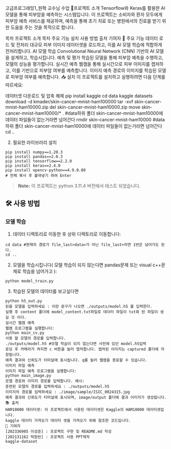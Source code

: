 고급프로그래밍1_원혁 교수님 수업
📕프로젝트 소개
Tensorflow와 Keras를 활용한 AI 모델을 통해 피부암을 예측하는 시스템입니다. 이 프로젝트는 소비자와 환자 모두에게 피부암 예측 서비스를 제공하며, 예측을 통해 초기 치료 또는 병원에서의 진료를 받기 위한 도움을 주는 것을 목적으로 합니다.

목차
프로젝트 소개
목차
주요 기능
설치
사용 방법
출처
기여자
📌 주요 기능
데이터 로드 및 전처리
대규모 피부 이미지 데이터셋을 로드하고, 이를 AI 모델 학습에 적합하게 전처리합니다.
AI 모델 학습
Convolutional Neural Network (CNN) 기반의 AI 모델을 설계하고, 학습시킵니다.
예측 및 평가
학습된 모델을 통해 피부암 예측을 수행하고, 모델의 성능을 평가합니다.
실시간 예측
웹캠을 통해 실시간으로 피부 이미지를 캡처하고, 이를 기반으로 피부암 여부를 예측합니다.
이미지 예측
경로의 이미지를 학습된 모델로 피부암 여부를 예측합니다.
📥 설치
이 프로젝트를 설치하고 실행하려면 다음 단계를 따르세요:

데이터셋 다운로드 및 압축 해제
pip install kaggle
cd data kaggle datasets download -d kmader/skin-cancer-mnist-ham100000 tar -xvf skin-cancer-mnist-ham10000.zip del skin-cancer-mnist-ham10000.zip move skin-cancer-mnist-ham10000/* . #data하위 폴더 skin-cancer-mnist-ham10000에 데이터 파일들이 없는거라면 넘어간다 rmdir skin-cancer-mnist-ham10000 #data하위 폴더 skin-cancer-mnist-ham10000에 데이터 파일들이 없는거라면 넘어간다 cd ..

2. 필요한 라이브러리 설치
  ```shell
  pip install numpy==1.20.3
  pip install pandas==2.0.3
  pip install tensorflow==2.2.0
  pip install keras==2.4.0
  pip install opencv-python==4.9.0.80
  # 전체 복사 후 붙여넣기 하여 Enter 
  ```
  > **Note:** 이 프로젝트는 python 3.11.4 버전에서 테스트 되었습니다.

## 🛠 사용 방법
### 모델 학습
1. 데이터 디렉토리로 이동한 후 상위 디렉토리로 이동합니다:
  ```shell 
  cd data #현재의 경로가 file_last>data>가 아닌 file_last>라면 1번은 넘어가도 된다.
  cd ..
  ```
2. 모델을 학습시킵니다( 모델 학습이 되지 않는다면 pandas문제 또는 visual c++문제로
  학습을 넘어가고 ):
  ```shell
  python model_train.py
  ```
3. 학습된 모델의 데이터를 보고싶다면
```shell
python h5_out.py
읽을 모델을 입력하세요 : 이란 문구가 나오면 ./outputs/model.h5 를 입력한다.
실행 후 content 폴더에 model_content.txt파일로 데이터 파일이 txt화 된 파일이 생길 것 이다.
실시간 웹캠 예측
웹캠 프로그램을 실행합니다:
python main_cv.py
사용 할 모델의 경로를 입력합니다.
./outputs/model.h5 #모델 학습이 되지 않는다면 사전에 있던 model.h5입력
로딩 후 카메라가 켜지면 c 버튼을 눌러 캡처합니다. 캡처된 이미지는 captured 폴더에 저장됩니다.
예측 결과와 신뢰도가 터미널에 표시됩니다. q를 눌러 웹캠을 종료할 수 있습니다.
이미지 파일 예측
이미지 파일 예측 프로그램을 실행합니다:
python main_image.py
모델 경로와 이미지 경로를 입력합니다. 예시:
훈련된 모델의 경로를 입력하세요 : ./outputs/model.h5
이미지의 경로를 입력하세요 : ./image/sample/ISIC_0024315.jpg
예측 결과와 신뢰도가 터미널에 표시되며, image/output 폴더에 결과 이미지가 생성됩니다.
📚 출처
HAM10000 데이터셋: 이 프로젝트에서 사용된 데이터셋은 Kaggle의 HAM10000 데이터셋입니다.
kaggle 데이터 가져오기 데이터 셋을 가져오기 위해 참조한 코드입니다.
👥 기여자
[202336905 이성준] : 프로젝트 구현 및 README.md 작성
[202131162 박원빈] : 프로젝트 사용 PPT제작
kaggle-dataset
